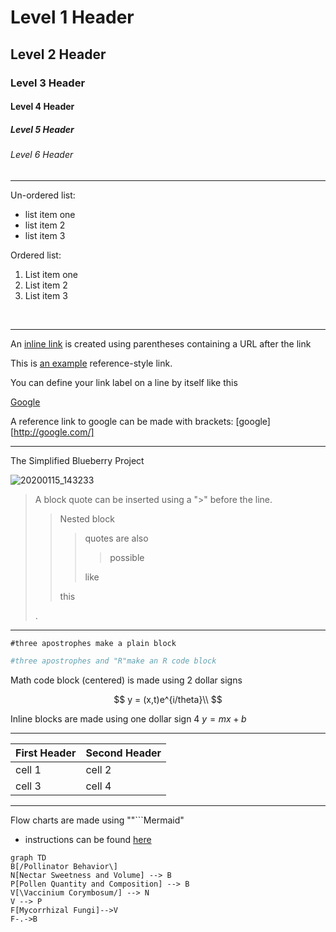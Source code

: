 # Level 1 Header

## Level 2 Header

### Level 3 Header

#### Level 4 Header

##### Level 5 Header

###### Level 6 Header

---

Un-ordered list:

* list item one
* list item 2
* list item 3



Ordered list:

1. List item one
2. List item 2
3. List item 3

<br/>



***

An [inline link](https://support.typora.io/Markdown-Reference/#links) is created using parentheses containing a URL after the link 

This is [an example][id] reference-style link.

You can define your link label on a line by itself like this

[id]: http://google.com/ "optional title"

[Google][]

[Google]: http://google.com/

A reference link to google can be made with brackets: [google][http://google.com/]

***

The Simplified Blueberry Project 

![20200115_143233](C:\Users\gretc\Downloads\20200115_143233.jpg)



> A block quote can be inserted using a ">" before the line. 
>
> > Nested block 
> >
> > > quotes are also
> > >
> > > > possible
> > >
> > > like 
> >
> > this
>
> .



---

```
#three apostrophes make a plain block
```



```R
#three apostrophes and "R"make an R code block
```





Math code block (centered) is made using 2 dollar signs


$$
y = (x,t)e^{i/theta}\\
$$



Inline blocks are made using one dollar sign $4$ $y=mx+b$ 

***

| First Header | Second Header |
| ------------ | ------------- |
| cell 1       | cell 2        |
| cell 3       | cell 4        |



---



Flow charts are made using ""```Mermaid"

* instructions can be found [here](https://mermaid-js.github.io/mermaid/#/flowchart?id=graph)

```mermaid
graph TD
B[/Pollinator Behavior\]
N[Nectar Sweetness and Volume] --> B
P[Pollen Quantity and Composition] --> B
V[\Vaccinium Corymbosum/] --> N
V --> P
F[Mycorrhizal Fungi]-->V
F-.->B


```

